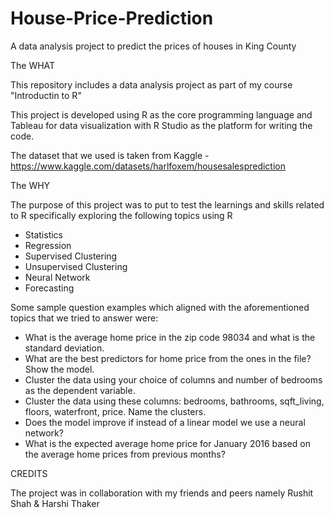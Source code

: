 # House-Price-Prediction
A data analysis project to predict the prices of houses in King County

The WHAT

This repository includes a data analysis project as part of my course "Introductin to R"

This project is developed using R as the core programming language and Tableau for data visualization with R Studio as the platform for writing the code.

The dataset that we used is taken from Kaggle - https://www.kaggle.com/datasets/harlfoxem/housesalesprediction

The WHY

The purpose of this project was to put to test the learnings and skills related to R specifically exploring the following topics using R

- Statistics
- Regression
- Supervised Clustering
- Unsupervised Clustering
- Neural Network
- Forecasting

Some sample question examples which aligned with the aforementioned topics that we tried to answer were:

- What is the average home price in the zip code 98034 and what is the standard deviation.
- What are the best predictors for home price from the ones in the file? Show the model.
- Cluster the data using your choice of columns and number of bedrooms as the dependent variable.
- Cluster the data using these columns: bedrooms, bathrooms, sqft_living, floors, waterfront, price. Name the clusters.
- Does the model improve if instead of a linear model we use a neural network?
- What is the expected average home price for January 2016 based on the average home prices from previous months?

CREDITS

The project was in collaboration with my friends and peers namely Rushit Shah & Harshi Thaker 

